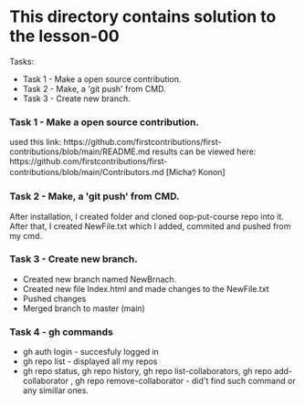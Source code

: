# This directory contains solution to the lesson-00
Tasks:
* Task 1 - Make a open source contribution.
* Task 2 - Make, a 'git push' from CMD. 
* Task 3 - Create new branch.

<h3>Task 1 - Make a open source contribution.</h3>
used this link: https://github.com/firstcontributions/first-contributions/blob/main/README.md
results can be viewed here: https://github.com/firstcontributions/first-contributions/blob/main/Contributors.md  [Michaｳ Konon]

<h3>Task 2 - Make, a 'git push' from CMD.</h3>
After installation, I created folder and cloned oop-put-course repo into it. After that, I created NewFile.txt which I added, commited and pushed from my cmd.

<h3>Task 3 - Create new branch.</h3>

* Created new branch named NewBrnach.
* Created new file Index.html and made changes to the NewFile.txt
* Pushed changes
* Merged branch to master (main)

<h3>Task 4 - gh commands</h3>

* gh auth login - succesfuly logged in
* gh repo list - displayed all my repos
* gh repo status, gh repo history, gh repo list-collaborators, gh repo add-collaborator <username>, gh repo remove-collaborator <username> - did't find such command or any simillar ones.
